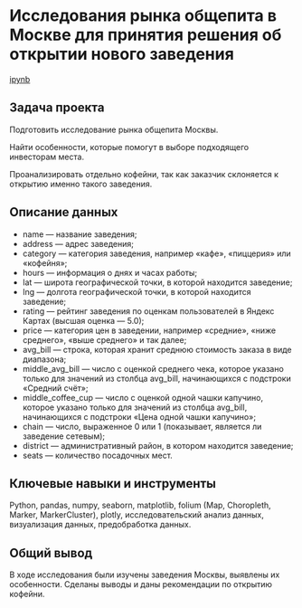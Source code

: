 # Исследования рынка общепита в Москве для принятия решения об открытии нового заведения
[ipynb]()

## Задача проекта
Подготовить исследование рынка общепита Москвы.

Найти особенности, которые помогут в выборе подходящего инвесторам места.

Проанализировать отдельно кофейни, так как заказчик склоняется к открытию именно такого заведения.

## Описание данных
- name — название заведения;
- address — адрес заведения;
- category — категория заведения, например «кафе», «пиццерия» или «кофейня»;
- hours — информация о днях и часах работы;
- lat — широта географической точки, в которой находится заведение;
- lng — долгота географической точки, в которой находится заведение;
- rating — рейтинг заведения по оценкам пользователей в Яндекс Картах (высшая оценка — 5.0);
- price — категория цен в заведении, например «средние», «ниже среднего», «выше среднего» и так далее;
- avg_bill — строка, которая хранит среднюю стоимость заказа в виде диапазона;
- middle_avg_bill — число с оценкой среднего чека, которое указано только для значений из столбца avg_bill, начинающихся с подстроки «Средний счёт»;
- middle_coffee_cup — число с оценкой одной чашки капучино, которое указано только для значений из столбца avg_bill, начинающихся с подстроки «Цена одной чашки капучино»;
- chain — число, выраженное 0 или 1 (показывает, является ли заведение сетевым);
- district — административный район, в котором находится заведение;
- seats — количество посадочных мест.

## Ключевые навыки и инструменты
Python, pandas, numpy, seaborn, matplotlib, folium (Map, Choropleth, Marker, MarkerCluster), plotly, исследовательский анализ данных, визуализация данных, предобработка данных.

## Общий вывод
В ходе исследования были изучены заведения Москвы, выявлены их особенности. Сделаны выводы и даны рекомендации по открытию кофейни.
